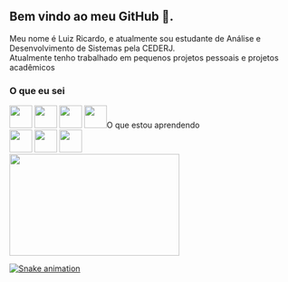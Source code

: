 ## Bem vindo ao meu GitHub 👋.
<p> Meu nome é Luiz Ricardo, e atualmente sou estudante de Análise e Desenvolvimento de Sistemas pela CEDERJ. </br> 
Atualmente tenho trabalhado em pequenos projetos pessoais e projetos acadêmicos </p>

### O que eu sei </br>
 <img src="https://cdn.jsdelivr.net/gh/devicons/devicon/icons/github/github-original.svg" width="40" wight="40"/>
 <img src="https://cdn.jsdelivr.net/gh/devicons/devicon/icons/linux/linux-original.svg" width="40" wight="40"/>
 <img src="https://cdn.jsdelivr.net/gh/devicons/devicon/icons/javascript/javascript-plain.svg" width="40" wight="40"/>
 <img src="https://cdn.jsdelivr.net/gh/devicons/devicon/icons/photoshop/photoshop-plain.svg" width="40" wight="40/>

### O que estou aprendendo </br>
 <img src="https://cdn.jsdelivr.net/gh/devicons/devicon/icons/tailwindcss/tailwindcss-plain.svg" width="40" wight="40"/>
 <img src="https://cdn.jsdelivr.net/gh/devicons/devicon/icons/sqlite/sqlite-original.svg" width="40" wight="40"/>
 <img src="https://cdn.jsdelivr.net/gh/devicons/devicon/icons/typescript/typescript-plain.svg" width="40" wight="40"/>

<div>
<a href="https://github.com/Luizrdsx">
<img height="180em" src="https://github-readme-stats.vercel.app/api/top-langs/?username=Luizrdsx&layout=compact&langs_count=7&theme=tokyonight" width="300"/>
</div>
  
![Snake animation](https://github.com/Luizrdsx/Luizrdsx/blob/output/github-contribution-grid-snake.svg)



